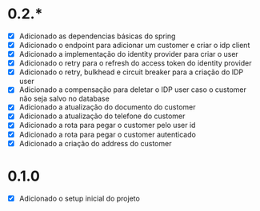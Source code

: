 # 0.2.*
- [X] Adicionado as dependencias básicas do spring
- [X] Adicionado o endpoint para adicionar um customer e criar o idp client
- [X] Adicionado a implementação do identity provider para criar o user
- [X] Adicionado o retry para o refresh do access token do identity provider
- [X] Adicionado o retry, bulkhead e circuit breaker para a criação do IDP user
- [x] Adicionado a compensação para deletar o IDP user caso o customer não seja salvo no database
- [X] Adicionado a atualização do documento do customer
- [X] Adicionado a atualização do telefone do customer
- [X] Adicionado a rota para pegar o customer pelo user id
- [X] Adicionado a rota para pegar o customer autenticado
- [X] Adicionado a criação do address do customer

# 0.1.0
- [X] Adicionado o setup inicial do projeto